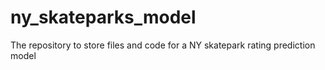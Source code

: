# ny_skateparks_model
The repository to store files and code for a NY skatepark rating prediction model

